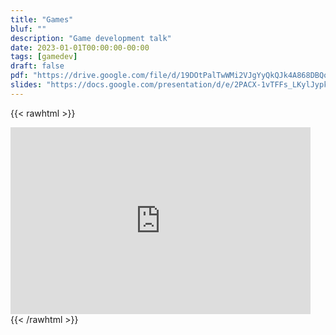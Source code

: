 ```yaml
---
title: "Games"
bluf: ""
description: "Game development talk"
date: 2023-01-01T00:00:00-00:00
tags: [gamedev]
draft: false
pdf: "https://drive.google.com/file/d/19DOtPalTwWMi2VJgYyQkQJk4A868DBQo/view"
slides: "https://docs.google.com/presentation/d/e/2PACX-1vTFFs_LKylJypkBTQ0Qs6pgoeMdO0ezqnKztSI05FJOYpYcBM1tMnIM_ePI4egBT8MBZ7vUcTLWdohZ/pub"
---
```


{{< rawhtml >}}
<iframe src="https://docs.google.com/presentation/d/e/2PACX-1vTFFs_LKylJypkBTQ0Qs6pgoeMdO0ezqnKztSI05FJOYpYcBM1tMnIM_ePI4egBT8MBZ7vUcTLWdohZ/embed?start=false&loop=false&delayms=3000" frameborder="0" width="480" height="299" allowfullscreen="true" mozallowfullscreen="true" webkitallowfullscreen="true"></iframe>
{{< /rawhtml >}}

